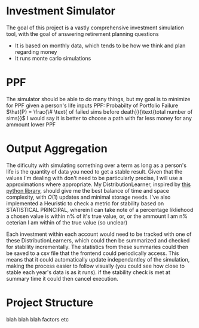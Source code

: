 # Investment Simulator

The goal of this project is a vastly comprehensive investment simulation tool, with the goal of answering retirement planning questions

-   It is based on monthly data, which tends to be how we think and plan regarding money
-   It runs monte carlo simulations

# PPF

The simulator should be able to do many things, but my goal is to minimize for PPF given a person's life inputs
PPF: Probabilty of Portfolio Failure $\hat{P} = \frac{\# \text{ of failed sims before death}}{\text{total number of sims}}$
I would say it is better to choose a path with far less money for any ammount lower PPF

# Output Aggregation

The dificulty with simulating something over a term as long as a person's life is the quantity of data you need to get a stable result. Given that the values I'm dealing with don't need to be particularly precise, I will use a approximations where appropriate. My DistributionLearner, inspired by [this python library](https://github.com/cxxr/LiveStats/blob/master/livestats/livestats.py), should give me the best balance of time and space complexity, with $O(1)$ updates and minimal storage needs. I've also implemented a Heuristic to check a metric for stability based on STATISTICAL PRINCIPAL, wherein I can take note of a percentage likliehood a chosen value is within n% of it's true value, or, or the ammount I am n% ceterian I am within of the true value (so unclear)

Each investment within each account would need to be tracked with one of these DistributionLearners, which could then be summarized and checked for stability incrementally. The statistics from these summaries could then be saved to a csv file that the frontend could periodically access. This means that it could automatically update independantley of the simulation, making the process easier to follow visually (you could see how close to stable each year's data is as it runs). if the stability check is met at summary time it could then cancel execution.

# Project Structure

blah blah blah factors etc
